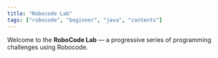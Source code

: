 ```yaml
---
title: "Robocode Lab"
tags: ["robocode", "beginner", "java", "contents"]
---
```


Welcome to the **RoboCode Lab** — a progressive series of programming challenges using Robocode.